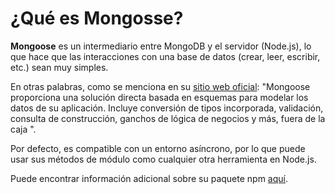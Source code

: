 # ¿Qué es Mongosse?

**Mongoose** es un intermediario entre MongoDB y el servidor (Node.js), lo que hace que las interacciones con una base de datos (crear, leer, escribir, etc.) sean muy simples.

En otras palabras, como se menciona en su [sitio web oficial](https://mongoosejs.com): "Mongoose proporciona una solución directa basada en esquemas para modelar los datos de su aplicación. Incluye conversión de tipos incorporada, validación, consulta de construcción, ganchos de lógica de negocios y más, fuera de la caja ".

Por defecto, es compatible con un entorno asíncrono, por lo que puede usar sus métodos de módulo como cualquier otra herramienta en Node.js.

Puede encontrar información adicional sobre su paquete npm [aquí](https://www.npmjs.com/package/mongoose).